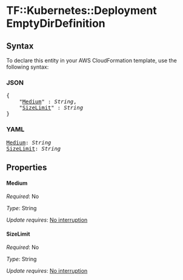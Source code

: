 # TF::Kubernetes::Deployment EmptyDirDefinition

## Syntax

To declare this entity in your AWS CloudFormation template, use the following syntax:

### JSON

<pre>
{
    "<a href="#medium" title="Medium">Medium</a>" : <i>String</i>,
    "<a href="#sizelimit" title="SizeLimit">SizeLimit</a>" : <i>String</i>
}
</pre>

### YAML

<pre>
<a href="#medium" title="Medium">Medium</a>: <i>String</i>
<a href="#sizelimit" title="SizeLimit">SizeLimit</a>: <i>String</i>
</pre>

## Properties

#### Medium

_Required_: No

_Type_: String

_Update requires_: [No interruption](https://docs.aws.amazon.com/AWSCloudFormation/latest/UserGuide/using-cfn-updating-stacks-update-behaviors.html#update-no-interrupt)

#### SizeLimit

_Required_: No

_Type_: String

_Update requires_: [No interruption](https://docs.aws.amazon.com/AWSCloudFormation/latest/UserGuide/using-cfn-updating-stacks-update-behaviors.html#update-no-interrupt)

